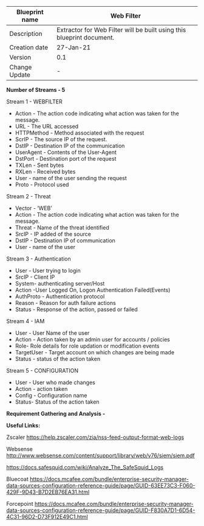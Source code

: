 
| Blueprint name          | Web Filter                                                            |
| ----------------------- | ----------------------------------------------------------------------|
| Description             | Extractor for Web Filter will be built using this blueprint document. |
| Creation date | 27-Jan-21                                                             |
| Version                 | 0.1                                                            |
| Change Update           |  -                                                             |

**Number of Streams - 5**

Stream 1 - WEBFILTER

- Action - The action code indicating what action was taken for the message.
- URL - The URL accessed
- HTTPMethod - Method associated with the request
- ScrIP - The source IP of the request.
- DstIP - Destination IP of the communication
- UserAgent - Contents of the User-Agent 
- DstPort - Destination port of the request
- TXLen - Sent bytes
- RXLen - Received bytes
- User - name of the user sending the request
- Proto - Protocol used


Stream 2 - Threat 

- Vector - ‘WEB’
- Action - The action code indicating what action was taken for the message.
- Threat - Name of the threat identified
- SrcIP - IP added of the source
- DstIP - Destination IP of communication
- User - name of the user

Stream 3 - Authentication

- User - User trying to login
- SrcIP - Client IP
- System- authenticating server/Host
- Action -User Logged On, Logon Authentication Failed(Events)
- AuthProto - Authentication protocol
- Reason - Reason for auth failure actions
- Status - Response of the action, passed or failed

Stream 4 - IAM
- User - User Name of the user
- Action - Action taken by an admin user for accounts / policies
- Role- Role details for role updation or modification events
- TargetUser - Target account on which changes are being made
- Status - status of the action taken


Stream 5 - CONFIGURATION

- User - User who made changes		
- Action - action taken		
- Config - Configuration name		
- Status- Status of the action taken		


**Requirement Gathering and Analysis -**

**Useful Links:**

Zscaler 
https://help.zscaler.com/zia/nss-feed-output-format-web-logs

Websense
http://www.websense.com/content/support/library/web/v76/siem/siem.pdf

https://docs.safesquid.com/wiki/Analyze_The_SafeSquid_Logs

Bluecoat
https://docs.mcafee.com/bundle/enterprise-security-manager-data-sources-configuration-reference-guide/page/GUID-63EE73C3-F060-429F-9D43-B7D2EB76EA31.html

Forcepoint
https://docs.mcafee.com/bundle/enterprise-security-manager-data-sources-configuration-reference-guide/page/GUID-F830A7D1-6D54-4C31-96D2-D73F912E49C1.html
